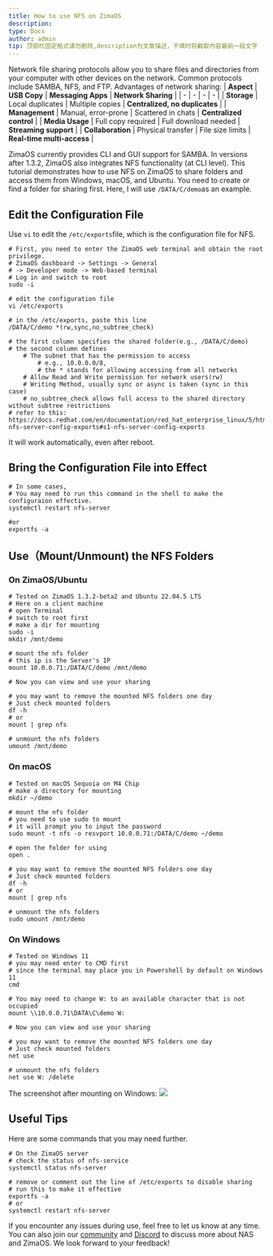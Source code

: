 ```yaml
---
title: How to use NFS on ZimaOS
description: 
type: Docs
author: admin
tip: 顶部栏固定格式请勿删除,description为文章描述，不填时将截取内容最前一段文字
---
```

Network file sharing protocols allow you to share files and directories from your computer with other devices on the network. Common protocols include SAMBA, NFS, and FTP. 
Advantages of network sharing:
| **Aspect** | **USB Copy** | **Messaging Apps** | **Network Sharing** |
| - | - | - | - |
| **Storage** | Local duplicates | Multiple copies | **Centralized, no duplicates** |
| **Management** | Manual, error-prone | Scattered in chats | **Centralized control** |
| **Media Usage** | Full copy required | Full download needed | **Streaming support** |
| **Collaboration** | Physical transfer | File size limits | **Real-time multi-access** |

ZimaOS currently provides CLI and GUI support for SAMBA. In versions after 1.3.2, ZimaOS also integrates NFS functionality (at CLI level). This tutorial demonstrates how to use NFS on ZimaOS to share folders and access them from Windows, macOS, and Ubuntu.
You need to create or find a folder for sharing first. Here, I will use `/DATA/C/demo`as an example.
## Edit the Configuration File
Use `vi` to edit the `/etc/exports`file, which is the configuration file for NFS.

```language
# First, you need to enter the ZimaOS web terminal and obtain the root privilege.
# ZimaOS dashboard -> Settings -> General 
# -> Developer mode -> Web-based terminal
# Log in and switch to root
sudo -i

# edit the configuration file
vi /etc/exports

# in the /etc/exports, paste this line
/DATA/C/demo *(rw,sync,no_subtree_check)

# the first column specifies the shared folder(e.g., /DATA/C/demo)
# the second column defines
    # The subnet that has the permission to access
        # e.g., 10.0.0.0/8,
        # the * stands for allowing accessing from all networks
    # Allow Read and Write permission for network users(rw)
    # Writing Method, usually sync or async is taken (sync in this case)
    # no_subtree_check allows full access to the shared directory without subtree restrictions
# refer to this: https://docs.redhat.com/en/documentation/red_hat_enterprise_linux/5/html/deployment_guide/s1-nfs-server-config-exports#s1-nfs-server-config-exports
```
It will work automatically, even after reboot.
## Bring the Configuration File into Effect
```language
# In some cases,
# You may need to run this command in the shell to make the configuraion effective.
systemctl restart nfs-server

#or
exportfs -a
```
## Use（Mount/Unmount) the NFS Folders
### On ZimaOS/Ubuntu
```language
# Tested on ZimaOS 1.3.2-beta2 and Ubuntu 22.04.5 LTS
# Here on a client machine
# open Terminal
# switch to root first
# make a dir for mounting
sudo -i
mkdir /mnt/demo

# mount the nfs folder
# this ip is the Server's IP
mount 10.0.0.71:/DATA/C/demo /mnt/demo

# Now you can view and use your sharing

# you may want to remove the mounted NFS folders one day
# Just check mounted folders
df -h
# or
mount | grep nfs

# unmount the nfs folders
umount /mnt/demo
```
### On macOS
```language
# Tested on macOS Sequoia on M4 Chip
# make a directory for mounting
mkdir ~/demo

# mount the nfs folder
# you need to use sudo to mount
# it will prompt you to input the password
sudo mount -t nfs -o resvport 10.0.0.71:/DATA/C/demo ~/demo

# open the folder for using
open .

# you may want to remove the mounted NFS folders one day
# Just check mounted folders
df -h
# or
mount | grep nfs

# unmount the nfs folders
sudo umount /mnt/demo
```
### On Windows
```language
# Tested on Windows 11
# you may need enter to CMD first 
# since the terminal may place you in Powershell by default on Windows 11
cmd

# You may need to change W: to an available character that is not occupied
mount \\10.0.0.71\DATA\C\demo W:

# Now you can view and use your sharing

# you may want to remove the mounted NFS folders one day
# Just check mounted folders
net use

# unmount the nfs folders
net use W: /delete
```
The screenshot after mounting on Windows:
![](https://manage.icewhale.io/api/static/docs/1739500988306_image.png)
## Useful Tips
Here are some commands that you may need further.
```language
# On the ZimaOS server
# check the status of nfs-service
systemctl status nfs-server

# remove or comment out the line of /etc/exports to disable sharing
# run this to make it effective
exportfs -a
# or
systemctl restart nfs-server
```
If you encounter any issues during use, feel free to let us know at any time. You can also join our [community](https://community.zimaspace.com/) and [Discord](https://discord.com/invite/uuNfKzG5) to discuss more about NAS and ZimaOS. We look forward to your feedback!